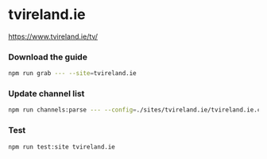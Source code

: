 # tvireland.ie

https://www.tvireland.ie/tv/

### Download the guide

```sh
npm run grab --- --site=tvireland.ie
```

### Update channel list

```sh
npm run channels:parse --- --config=./sites/tvireland.ie/tvireland.ie.config.js --output=./sites/tvireland.ie/tvireland.ie.channels.xml
```

### Test

```sh
npm run test:site tvireland.ie
```
